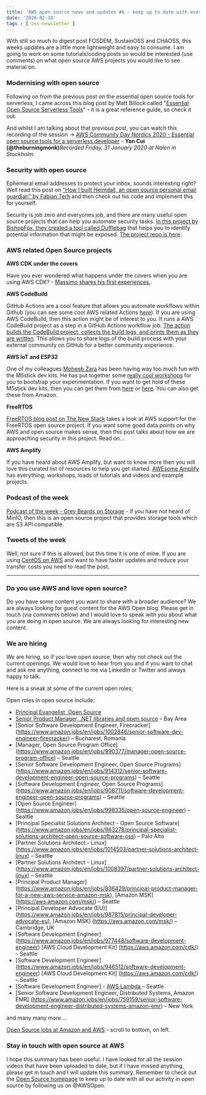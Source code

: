 ```yaml
---
title: 'AWS open source news and updates #6 - keep up to date with everything that is happening.'
date: '2020-02-10'
tags : [ oss-newsletter ]
---
```

With still so much to digest post FOSDEM, SustainOSS and CHAOSS, this weeks updates are a little more lightweight and easy to consume. I am going to work on some tutorials/coding posts so would be interested (use comments) on what open source AWS projects you would like to see material on.

### Modernising with open source

Following on from the previous post on the essential open source tools for serverless, I came across this blog post by Matt Billock called "[Essential Open Source Serverless Tools](https://lumigo.io/blog/essential-open-source-serverless-tools/)" - it is a great reference guide, so check it out. 

And whilst I am talking about that previous post, you can watch this recording of the session ->
[AWS Community Day Nordics 2020 - Essential open source tools for a serverless developer](https://www.youtube.com/watch?time_continue=7&v=ausu6z4bcI8&feature=emb_logo) - **Yan Cui (@theburningmonk)**_Recorded Friday, 31 January 2020 at Nalen in Stockholm._

### Security with open source

Ephemeral email addresses to protect your inbox, sounds interesting right? Well read this post on ["How I built Heimdall, an open source personal email guardian" by Fabian Terh](https://medium.com/swlh/how-i-built-heimdall-an-open-source-personal-email-guardian-68e306d172d1) and then check out his code and implement this for yourself.

Security is job zero and everyones job, and there are many useful open source projects that can help you automate security tasks. [In this project by BishopFox, they created a tool called Dufflebag](https://know.bishopfox.com/research/dufflebag-uncovering-exposed-ebs?utm_campaign=190900_Research_Dufflebag_Influencers_Global&utm_content=114956258&utm_medium=social&utm_source=twitter&hss_channel=tw-1376153113) that helps you to identify potential information that might be exposed. [The project repo is here](https://github.com/bishopfox/dufflebag?__hssc=24978341.1.1580911422477&__hstc=24978341.36c1e0978fe852cb52f7cf107b288c6d.1580911422477.1580911422477.1580911422477.1&__hsfp=155284130&hsCtaTracking=2dcbd7ca-d02e-4b02-95d7-974a6e29ed84%7Ce2150983-d952-4b19-8443-754af9e42003).

### AWS related Open Source projects

**AWS CDK under the covers**

Have you ever wondered what happens under the covers when you are using AWS CDK? - [Massimo shares his first experiences.](http://www.it20.info/2020/02/my-first-cdk-experience-under-the-hood/).

**AWS CodeBuild**

GitHub Actions are a cool feature that allows you automate workflows within Github (you can see some cool AWS related Actions [here](https://github.com/aws-actions)). If you are using AWS CodeBuild, then this action might be of interest to you. It runs a AWS CodeBuild project as a step in a GitHub Actions workflow job. [The action builds the CodeBuild project, collects the build logs, and prints them as they are written](https://github.com/aws-actions/aws-codebuild-run-build). This allows you to share logs of the build process with your external community on GitHub for a better community experience.

**AWS IoT and ESP32**

One of my colleagues [Moheeb Zara](https://twitter.com/virgilvox) has been having way too much fun with the M5stick dev kits. He has put together some [really cool workshops](https://github.com/aws-samples/aws-iot-esp32-arduino-examples/tree/master/m5stick-examples) for you to bootstrap your experimentation. If you want to get hold of these M5stick dev kits, then you can get them from [here](https://m5stack.com/collections/m5-core/products/m5stickc-development-kit-with-hat) or [here](https://www.adafruit.com/product/4289?gclid=CjwKCAiA1L_xBRA2EiwAgcLKA_XNkkETIgRMBl4ifk777Y03jZoNNBYzmzwckhZ59c5mtGW32FxZwRoCRrcQAvD_BwE). You can also get these from Amazon.

**FreeRTOS**

[FreeRTOS blog post on The New Stack](https://thenewstack.io/why-aws-support-for-freertos-is-good-for-open-source/) takes a look at AWS support for the FreeRTOS open source project. If you want some good data points on why AWS and open source makes sense, then this post talks about how we are approaching security in this project. Read on...

**AWS Amplify**

If you have heard about AWS Amplify, but want to know more then you will love this curated list of resources to help you get started. [AWEsome Amplify](https://github.com/dabit3/awesome-aws-amplify/blob/master/README.md) has everything; workshops, loads of tutorials and videos and example projects. 

### Podcast of the week

[Podcast of the week - Grey Beards on Storage](https://silvertonconsulting.com/gbos2/2020/02/07/097-greybeards-talk-open-source-s3-object-store-with-ab-periasamy-ceo-minio/?utm_content=115614286&utm_medium=social&utm_source=twitter&hss_channel=tw-3017977255) - if you have not heard of MinIO, then this is an open source project that provides storage tools which are S3 API compatible.

### Tweets of the week

Well, not sure if this is allowed, but this time it is one of mine. If you are using [CentOS on AWS](https://twitter.com/094459/status/1225521488666726407) and want to have faster updates and reduce your transfer costs you need to read the post.


---
### Do you use AWS and love open source? 

Do you have some content you want to share with a broader audience? We are always looking for guest content for the AWS Open blog. Please get in touch (via comments below) and I would love to speak with you about what you are doing in open source. We are always looking for interesting new content.

### We are hiring

We are hiring, so if you love open source, then why not check out the current openings. We would love to hear from you and if you want to chat and ask me anything, connect to me via LinkedIn or Twitter and always happy to talk.

Here is a sneak at some of the current open roles;

Open roles in open source include:

* [Principal Evangelist, Open Source](https://www.amazon.jobs/en/jobs/990374/principal-evangelist-open-source)
* [Senior Product Manager, .NET libraries and open source](https://www.amazon.jobs/en/jobs/1043043/senior-product-manager-net-libraries-and-open-source) – Bay Area
* [Senior Software Development Engineer, Firecracker] (https://www.amazon.jobs/en/jobs/1002846/senior-software-dev-engineer-firecracker) – Bucharest, Romania 
* [Manager, Open Source Program Office] (https://www.amazon.jobs/en/jobs/990377/manager-open-source-program-office) – Seattle
* [Senior Software Development Engineer, Open Source Programs] (https://www.amazon.jobs/en/jobs/914312/senior-software-development-engineer-open-source-programs) – Seattle
* [Software Development Engineer, Open Source Programs] (https://www.amazon.jobs/en/jobs/908711/software-development-engineer-open-source-programs) – Seattle 
* [Open Source Engineer] (https://www.amazon.jobs/en/jobs/998335/open-source-engineer) – Seattle
* [Principal Specialist Solutions Architect - Open Source Software] (https://www.amazon.jobs/en/jobs/963278/principal-specialist-solutions-architect-open-source-software-oss) – Palo Alto
* [Partner Solutions Architect - Linux] (https://www.amazon.jobs/en/jobs/1014503/partner-solutions-architect-linux) – Seattle
* [Partner Solutions Architect - Linux] (https://www.amazon.jobs/en/jobs/1008397/partner-solutions-architect-linux) – Seattle
* [Principal Product Manager] (https://www.amazon.jobs/en/jobs/836429/principal-product-manager-for-a-new-aws-service-amazon-msk), [Amazon MSK] (https://aws.amazon.com/msk/) – Seattle
* [Principal Developer Advocate (EU)] (https://www.amazon.jobs/en/jobs/987815/principal-developer-advocate-eu), [Amazon MSK] (https://aws.amazon.com/msk/) – Cambridge, UK 
* [Software Development Engineer] (https://www.amazon.jobs/en/jobs/977448/software-development-engineer) [AWS Cloud Development Kit] (https://aws.amazon.com/cdk/) – Seattle
* [Software Development Engineer] (https://www.amazon.jobs/en/jobs/946512/software-development-engineer) [AWS Cloud Development Kit] (https://aws.amazon.com/cdk/) – Seattle
* [Software Development Engineer] - [AWS Lambda ](https://www.amazon.jobs/en/jobs/789084/software-development-engineer-aws-lambda) – Seattle 
* [Senior Software Development Engineer, Distributed Systems, Amazon EMR] (https://www.amazon.jobs/en/jobs/759159/senior-software-development-engineer-distributed-systems-amazon-emr) – New York

and many many more....

[Open Source jobs at Amazon and AWS](https://aws.amazon.com/opensource/?opensource-all.sort-by=item.additionalFields.startDate&opensource-all.sort-order=asc) - scroll to bottom, on left.

### Stay in touch with open source at AWS

I hope this summary has been useful. I have looked for all the session videos that have been uploaded to date, but if I have missed anything, please get in touch and I will update this summary. Remember to check out the [Open Source homepage](https://aws.amazon.com/opensource/?opensource-all.sort-by=item.additionalFields.startDate&opensource-all.sort-order=asc) to keep up to date with all our activity in open source by following us on @AWSOpen.
